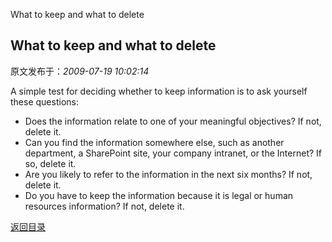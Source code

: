 What to keep and what to delete
## What to keep and what to delete

 原文发布于：*2009-07-19 10:02:14*

A simple test for deciding whether to keep information is to ask
yourself these questions&#58;

- Does the information relate to one of your meaningful
objectives? If not, delete it.
- Can you find the information somewhere else, such as another
department, a SharePoint site, your company intranet, or the
Internet? If so, delete it.
- Are you likely to refer to the information in the next six
months? If not, delete it.
- Do you have to keep the information because it is legal or
human resources information? If not, delete it.

[返回目录](index.html)

